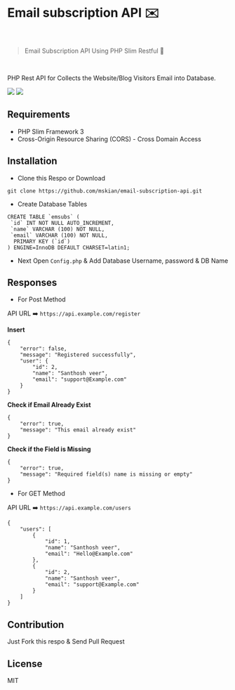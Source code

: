 # Email subscription API ✉️

<br>

> Email Subscription API Using PHP Slim Restful 🔌

<br>

<p>PHP Rest API for Collects the Website/Blog Visitors Email into Database.</p>

<p>
<a target="_blank" href="https://www.slimframework.com/" title="Slim Framework 3"><img src="https://img.shields.io/badge/PHP-Slim%20Framework%203-brightgreen.svg"></a>
<a target="_blank" href="https://github.com/mskian/email-subscription-api/blob/master/LICENSE" title="License: MIT"><img src="https://img.shields.io/badge/License-MIT-yellowgreen.svg"></a>
</p>

## Requirements

- PHP Slim Framework 3
- Cross-Origin Resource Sharing (CORS) - Cross Domain Access

## Installation

- Clone this Respo or Download

```
git clone https://github.com/mskian/email-subscription-api.git
```

- Create Database Tables

```
CREATE TABLE `emsubs` (
 `id` INT NOT NULL AUTO_INCREMENT,
 `name` VARCHAR (100) NOT NULL, 
 `email` VARCHAR (100) NOT NULL,
  PRIMARY KEY (`id`)
) ENGINE=InnoDB DEFAULT CHARSET=latin1;
```

- Next Open `Config.php` & Add Database Username, password & DB Name

## Responses

- For Post Method

API URL ➡️ `https://api.example.com/register`

**Insert**

```
{
	"error": false,
	"message": "Registered successfully",
	"user": {
		"id": 2,
		"name": "Santhosh veer",
		"email": "support@Example.com"
	}
}
```

**Check if Email Already Exist**

```
{
	"error": true,
	"message": "This email already exist"
}
```

**Check if the Field is Missing**

```
{
	"error": true,
	"message": "Required field(s) name is missing or empty"
}
```

- For GET Method

API URL ➡️ `https://api.example.com/users`

```
{
	"users": [
		{
			"id": 1,
			"name": "Santhosh veer",
			"email": "Hello@Example.com"
		},
		{
			"id": 2,
			"name": "Santhosh veer",
			"email": "support@Example.com"
		}
	]
}
```

## Contribution

Just Fork this respo & Send Pull Request

## License

MIT
